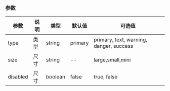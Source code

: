 ### 参数

| 参数 | 说明 | 类型| 默认值 | 可选值|
|---------- |-------- |---------- |-------------  |-------- |
| type | 类型 | string| primary | primary, text, warning, danger, success|
| size | 尺寸 | string| -- | large,small,mini|
| disabled | 尺寸 | boolean| false | true, false|


